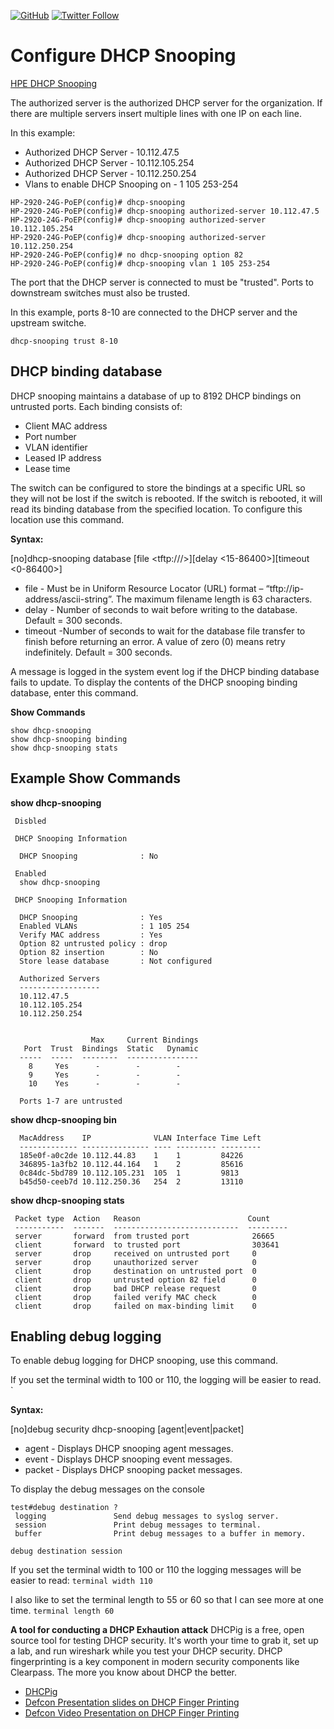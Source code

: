 <a href="https://mwhubbard.blogspot.com"><img alt="GitHub" src="https://img.shields.io/github/license/rikosintie/CookBook"></a>
<a href="https://twitter.com/rikosintie"><img alt="Twitter Follow" src="https://img.shields.io/twitter/follow/rikosintie?style=social"></a>

# Configure DHCP Snooping 
[HPE DHCP Snooping](https://techhub.hpe.com/eginfolib/networking/docs/switches/WB/15-18/5998-8152_wb_2920_asg/content/ch11s02.html)

The authorized server is the authorized DHCP server for the organization. If there are multiple servers insert multiple lines with one IP on each line.

In this example:

* Authorized DHCP Server - 10.112.47.5
* Authorized DHCP Server - 10.112.105.254
* Authorized DHCP Server - 10.112.250.254
* Vlans to enable DHCP Snooping on - 1 105 253-254

```
HP-2920-24G-PoEP(config)# dhcp-snooping
HP-2920-24G-PoEP(config)# dhcp-snooping authorized-server 10.112.47.5
HP-2920-24G-PoEP(config)# dhcp-snooping authorized-server 10.112.105.254
HP-2920-24G-PoEP(config)# dhcp-snooping authorized-server 10.112.250.254
HP-2920-24G-PoEP(config)# no dhcp-snooping option 82
HP-2920-24G-PoEP(config)# dhcp-snooping vlan 1 105 253-254
```

The port that the DHCP server is connected to must be "trusted".
Ports to downstream switches must also be trusted. 


In this example, ports 8-10 are connected to the DHCP server and the upstream switche.

```
dhcp-snooping trust 8-10
```

## DHCP binding database 
DHCP snooping maintains a database of up to 8192 DHCP bindings on untrusted ports. Each binding consists of:

* Client MAC address
* Port number
* VLAN identifier
* Leased IP address
* Lease time

The switch can be configured to store the bindings at a specific URL so they will not be lost if the switch is rebooted. 
If the switch is rebooted, it will read its binding database from the specified location. To configure this location use this command.

**Syntax:**

[no]dhcp-snooping database [file <tftp://<ip-address>/<ascii-string>>][delay <15-86400>][timeout <0-86400>]

* file - Must be in Uniform Resource Locator (URL) format – “tftp://ip-address/ascii-string”. The maximum filename length is 63 characters.
* delay - Number of seconds to wait before writing to the database. Default = 300 seconds.
* timeout -Number of seconds to wait for the database file transfer to finish before returning an error. A value of zero (0) means retry indefinitely. Default = 300 seconds.

A message is logged in the system event log if the DHCP binding database fails to update. 
To display the contents of the DHCP snooping binding database, enter this command.

**Show Commands**
```
show dhcp-snooping
show dhcp-snooping binding
show dhcp-snooping stats
```
## Example Show Commands 

 **show dhcp-snooping** 
```
 Disbled
 
 DHCP Snooping Information

  DHCP Snooping              : No 

 Enabled
  show dhcp-snooping 

 DHCP Snooping Information

  DHCP Snooping              : Yes
  Enabled VLANs              : 1 105 254                                
  Verify MAC address         : Yes
  Option 82 untrusted policy : drop   
  Option 82 insertion        : No 
  Store lease database       : Not configured

  Authorized Servers
  ------------------
  10.112.47.5       
  10.112.105.254    
  10.112.250.254    
 

                  Max     Current Bindings
   Port  Trust  Bindings  Static   Dynamic
  -----  -----  --------  ----------------
    8     Yes      -        -        -
    9     Yes      -        -        -   
    10    Yes      -        -        -   

  Ports 1-7 are untrusted
``` 
 
 **show dhcp-snooping bin**
```
  MacAddress    IP              VLAN Interface Time Left
  ------------- --------------- ---- --------- ---------
  185e0f-a0c2de 10.112.44.83    1    1         84226    
  346895-1a3fb2 10.112.44.164   1    2         85616    
  0c84dc-5bd789 10.112.105.231  105  1         9813     
  b45d50-ceeb7d 10.112.250.36   254  2         13110 
 ```
 
 **show dhcp-snooping stats**
```
 Packet type  Action   Reason                        Count
 -----------  -------  ----------------------------  ---------
 server       forward  from trusted port              26665
 client       forward  to trusted port                303641
 server       drop     received on untrusted port     0
 server       drop     unauthorized server            0
 client       drop     destination on untrusted port  0
 client       drop     untrusted option 82 field      0
 client       drop     bad DHCP release request       0
 client       drop     failed verify MAC check        0
 client       drop     failed on max-binding limit    0
``` 
 
## Enabling debug logging
To enable debug logging for DHCP snooping, use this command.

If you set the terminal width to 100 or 110, the logging will be easier to read.
`

**Syntax:**

[no]debug security dhcp-snooping [agent|event|packet]

* agent - Displays DHCP snooping agent messages.
* event - Displays DHCP snooping event messages.
* packet - Displays DHCP snooping packet messages.

To display the debug messages on the console
```
test#debug destination ?
 logging               Send debug messages to syslog server.
 session               Print debug messages to terminal.
 buffer                Print debug messages to a buffer in memory.

debug destination session
```
If you set the terminal width to 100 or 110 the logging messages will be easier to read:
`terminal width 110`

I also like to set the terminal length to 55 or 60 so that I can see more at one time.
`terminal length 60`

**A tool for conducting a DHCP Exhaution attack**
DHCPig is a free, open source tool for testing DHCP security. It's worth your time to grab it, set up a lab, and run wireshark
while you test your DHCP security. DHCP fingerprinting is a key component in modern security components like Clearpass. The more you know about
DHCP the better. 

* [DHCPig](https://github.com/kamorin/DHCPig)
* [Defcon Presentation slides on DHCP Finger Printing](https://www.defcon.org/images/defcon-19/dc-19-presentations/Bilodeau/DEFCON-19-Bilodeau-FingerBank.pdf)
* [Defcon Video Presentation on DHCP Finger Printing](https://av.tib.eu/media/40610)
